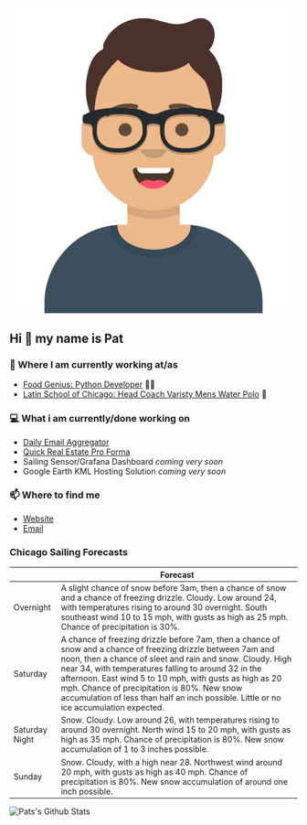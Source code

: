 [![Social banner for p-j-falconer](https://raw.githubusercontent.com/P-J-FALCONER/P-J-FALCONER/master/assets/avataaars.svg)](https://patfalconer.com/)
## Hi :wave: my name is Pat

### 💼 Where I am currently working at/as
- [Food Genius: Python Developer](https://getfoodgenius.com/) 🍔🐍
- [Latin School of Chicago: Head Coach Varisty Mens Water Polo](https://www.latinschool.org/) 🤽


### 💻 What i am currently/done working on
 - [Daily Email Aggregator](https://github.com/P-J-FALCONER/dott_daily_mail)
 - [Quick Real Estate Pro Forma](https://github.com/P-J-FALCONER/henry)
 - Sailing Sensor/Grafana Dashboard *coming very soon*
 - Google Earth KML Hosting Solution *coming very soon*

### 📫 Where to find me
 - [Website](https://patfalconer.com/)
 - [Email](mailto:patrick.j.falconer@gmail.com)


### Chicago Sailing Forecasts
|   | Forecast  |
|---|---|
| Overnight | A slight chance of snow before 3am, then a chance of snow and a chance of freezing drizzle. Cloudy. Low around 24, with temperatures rising to around 30 overnight. South southeast wind 10 to 15 mph, with gusts as high as 25 mph. Chance of precipitation is 30%. |
| Saturday | A chance of freezing drizzle before 7am, then a chance of snow and a chance of freezing drizzle between 7am and noon, then a chance of sleet and rain and snow. Cloudy. High near 34, with temperatures falling to around 32 in the afternoon. East wind 5 to 10 mph, with gusts as high as 20 mph. Chance of precipitation is 80%. New snow accumulation of less than half an inch possible. Little or no ice accumulation expected. |
| Saturday Night | Snow. Cloudy. Low around 26, with temperatures rising to around 30 overnight. North wind 15 to 20 mph, with gusts as high as 35 mph. Chance of precipitation is 80%. New snow accumulation of 1 to 3 inches possible. |
| Sunday | Snow. Cloudy, with a high near 28. Northwest wind around 20 mph, with gusts as high as 40 mph. Chance of precipitation is 80%. New snow accumulation of around one inch possible. |

![Pats's Github Stats](https://github-readme-stats.vercel.app/api?username=p-j-falconer&show_icons=true&theme=radical)
